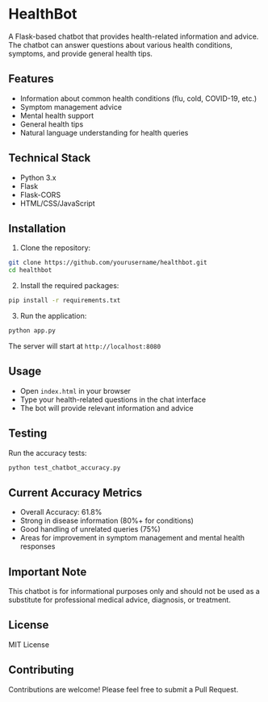 # HealthBot

A Flask-based chatbot that provides health-related information and advice. The chatbot can answer questions about various health conditions, symptoms, and provide general health tips.

## Features

- Information about common health conditions (flu, cold, COVID-19, etc.)
- Symptom management advice
- Mental health support
- General health tips
- Natural language understanding for health queries

## Technical Stack

- Python 3.x
- Flask
- Flask-CORS
- HTML/CSS/JavaScript

## Installation

1. Clone the repository:
```bash
git clone https://github.com/yourusername/healthbot.git
cd healthbot
```

2. Install the required packages:
```bash
pip install -r requirements.txt
```

3. Run the application:
```bash
python app.py
```

The server will start at `http://localhost:8080`

## Usage

- Open `index.html` in your browser
- Type your health-related questions in the chat interface
- The bot will provide relevant information and advice

## Testing

Run the accuracy tests:
```bash
python test_chatbot_accuracy.py
```

## Current Accuracy Metrics

- Overall Accuracy: 61.8%
- Strong in disease information (80%+ for conditions)
- Good handling of unrelated queries (75%)
- Areas for improvement in symptom management and mental health responses

## Important Note

This chatbot is for informational purposes only and should not be used as a substitute for professional medical advice, diagnosis, or treatment.

## License

MIT License

## Contributing

Contributions are welcome! Please feel free to submit a Pull Request.